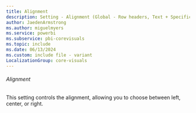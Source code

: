 ```yaml
---
title: Alignment
description: Setting - Alignment (Global - Row headers, Text + Specific column, Values)
author: JaedenArmstrong
ms.author: miguelmyers
ms.service: powerbi
ms.subservice: pbi-corevisuals
ms.topic: include
ms.date: 06/13/2024
ms.custom: include file - variant
LocalizationGroup: core-visuals
---
```

###### Alignment

This setting controls the alignment, allowing you to choose between left, center, or right.

